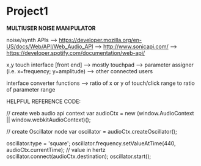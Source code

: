 # Project1

**MULTIUSER NOISE MANIPULATOR**

noise/synth APIs
 --> https://developer.mozilla.org/en-US/docs/Web/API/Web_Audio_API
 --> http://www.sonicapi.com/
 --> https://developer.spotify.com/documentation/web-api/

x,y touch interface [front end]
 --> mostly touchpad
 --> parameter assigner (i.e. x=frequency; y=amplitude)
 --> other connected users 

interface converter functions
 --> ratio of x or y of touch/click range to ratio of parameter range
 
HELPFUL REFERENCE CODE:

// create web audio api context
var audioCtx = new (window.AudioContext || window.webkitAudioContext)();

// create Oscillator node
var oscillator = audioCtx.createOscillator();

oscillator.type = 'square';
oscillator.frequency.setValueAtTime(440, audioCtx.currentTime); // value in hertz
oscillator.connect(audioCtx.destination);
oscillator.start();



